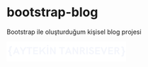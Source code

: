 # bootstrap-blog
Bootstrap ile oluşturduğum kişisel blog projesi

![preview](https://github.com/aytekinet/bootstrap-blog/blob/main/img/logo.png)


